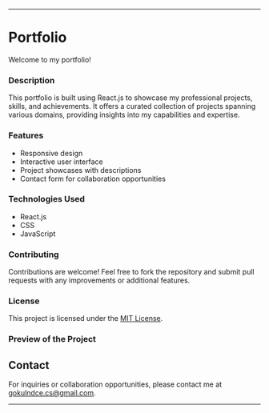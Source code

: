

---

# Portfolio

Welcome to my portfolio!

### Description

This portfolio is built using React.js to showcase my professional projects, skills, and achievements. It offers a curated collection of projects spanning various domains, providing insights into my capabilities and expertise.

### Features

- Responsive design
- Interactive user interface
- Project showcases with descriptions
- Contact form for collaboration opportunities

### Technologies Used

- React.js
- CSS
- JavaScript



### Contributing

Contributions are welcome! Feel free to fork the repository and submit pull requests with any improvements or additional features.

### License

This project is licensed under the [MIT License](LICENSE).


### Preview of the Project

## Contact

For inquiries or collaboration opportunities, please contact me at [gokulndce.cs@gmail.com](mailto:gokulndce.cs@gmail.com).

---
